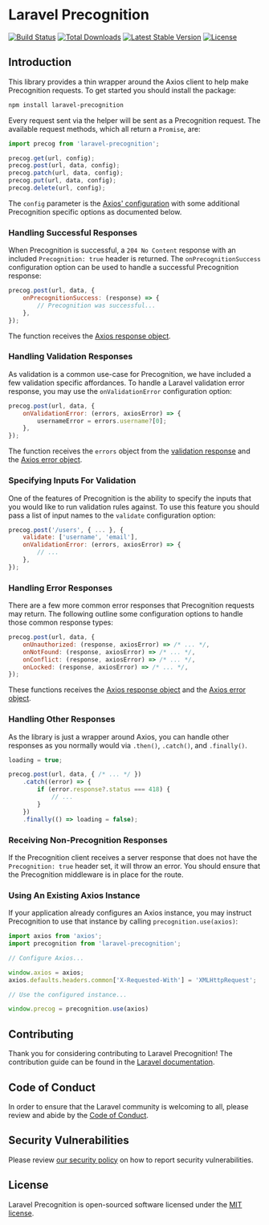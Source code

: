 # Laravel Precognition

<a href="https://github.com/laravel/precognition/actions"><img src="https://github.com/laravel/precognition/workflows/tests/badge.svg" alt="Build Status"></a>
<a href="https://www.npmjs.com/package/laravel-precognition"><img src="https://img.shields.io/npm/dt/laravel-precognition" alt="Total Downloads"></a>
<a href="https://www.npmjs.com/package/laravel-precognition"><img src="https://img.shields.io/npm/v/laravel-precognition" alt="Latest Stable Version"></a>
<a href="https://www.npmjs.com/package/laravel-precognition"><img src="https://img.shields.io/npm/l/laravel-precognition" alt="License"></a>

## Introduction

This library provides a thin wrapper around the Axios client to help make Precognition requests. To get started you should install the package:

```sh
npm install laravel-precognition
```

Every request sent via the helper will be sent as a Precognition request. The available request methods, which all return a `Promise`, are:

```js
import precog from 'laravel-precognition';

precog.get(url, config);
precog.post(url, data, config);
precog.patch(url, data, config);
precog.put(url, data, config);
precog.delete(url, config);
```

The `config` parameter is the [Axios' configuration](https://axios-http.com/docs/req_config) with some additional Precognition specific options as documented below.

### Handling Successful Responses

When Precognition is successful, a `204 No Content` response with an included `Precognition: true` header is returned. The `onPrecognitionSuccess` configuration option can be used to handle a successful Precognition response:

```js
precog.post(url, data, {
    onPrecognitionSuccess: (response) => {
        // Precognition was successful...
    },
});
```

The function receives the [Axios response object](https://axios-http.com/docs/res_schema).

### Handling Validation Responses

As validation is a common use-case for Precognition, we have included a few validation specific affordances. To handle a Laravel validation error response, you may use the `onValidationError` configuration option:

```js
precog.post(url, data, {
    onValidationError: (errors, axiosError) => {
        usernameError = errors.username?[0];
    },
});
```

The function receives the `errors` object from the [validation response](https://laravel.com/docs/validation#validation-error-response-format) and the [Axios error object](https://axios-http.com/docs/handling_errors).

### Specifying Inputs For Validation

One of the features of Precognition is the ability to specify the inputs that you would like to run validation rules against. To use this feature you should pass a list of input names to the `validate` configuration option:

```js
precog.post('/users', { ... }, {
    validate: ['username', 'email'],
    onValidationError: (errors, axiosError) => {
        // ...
    },
});
```

### Handling Error Responses

There are a few more common error responses that Precognition requests may return. The following outline some configuration options to handle those common response types:

```js
precog.post(url, data, {
    onUnauthorized: (response, axiosError) => /* ... */,
    onNotFound: (response, axiosError) => /* ... */,
    onConflict: (response, axiosError) => /* ... */,
    onLocked: (response, axiosError) => /* ... */,
});
```

These functions receives the [Axios response object](https://axios-http.com/docs/res_schema) and the [Axios error object](https://axios-http.com/docs/handling_errors).

### Handling Other Responses

As the library is just a wrapper around Axios, you can handle other responses as you normally would via `.then()`, `.catch()`, and `.finally()`.

```js
loading = true;

precog.post(url, data, { /* ... */ })
    .catch((error) => {
        if (error.response?.status === 418) {
            // ...
        }
    })
    .finally(() => loading = false);
```

### Receiving Non-Precognition Responses

If the Precognition client receives a server response that does not have the `Precognition: true` header set, it will throw an error. You should ensure that the Precognition middleware is in place for the route.

### Using An Existing Axios Instance

If your application already configures an Axios instance, you may instruct Precognition to use that instance by calling `precognition.use(axios)`:

```js
import axios from 'axios';
import precognition from 'laravel-precognition';

// Configure Axios...

window.axios = axios;
axios.defaults.headers.common['X-Requested-With'] = 'XMLHttpRequest';

// Use the configured instance...

window.precog = precognition.use(axios)
```

## Contributing

Thank you for considering contributing to Laravel Precognition! The contribution guide can be found in the [Laravel documentation](https://laravel.com/docs/contributions).

## Code of Conduct

In order to ensure that the Laravel community is welcoming to all, please review and abide by the [Code of Conduct](https://laravel.com/docs/contributions#code-of-conduct).

## Security Vulnerabilities

Please review [our security policy](https://github.com/laravel/precognition/security/policy) on how to report security vulnerabilities.

## License

Laravel Precognition is open-sourced software licensed under the [MIT license](LICENSE.md).
